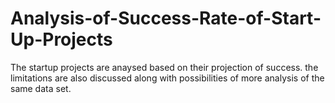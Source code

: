 # Analysis-of-Success-Rate-of-Start-Up-Projects
The startup projects are anaysed based on their projection of success.
the limitations are also discussed along with possibilities of more analysis of the same data set.
